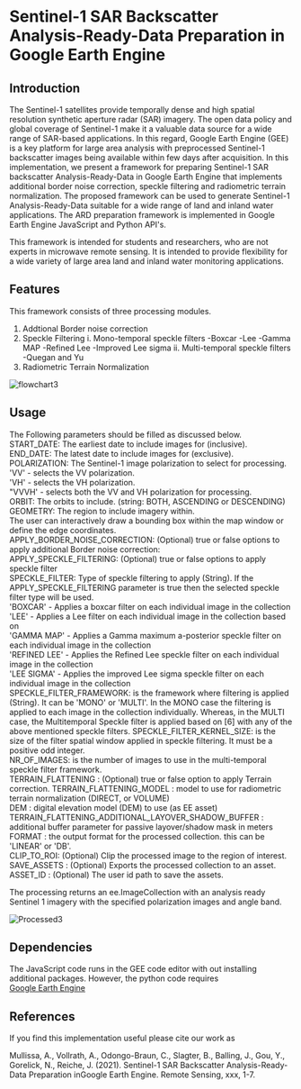 # Sentinel-1 SAR Backscatter Analysis-Ready-Data Preparation in Google Earth Engine

## Introduction
The Sentinel-1 satellites provide temporally dense and high spatial resolution synthetic aperture radar (SAR) imagery. The open data policy and global coverage of Sentinel-1 make it a valuable data source for a wide range of SAR-based applications. In this regard, Google Earth Engine (GEE) is a key platform for large area analysis with preprocessed Sentinel-1 backscatter images being available within few days after acquisition.  In this implementation, we present a framework for preparing Sentinel-1 SAR backscatter Analysis-Ready-Data in Google Earth Engine that implements additional border noise correction, speckle filtering and radiometric terrain normalization. The proposed framework can be used to generate Sentinel-1 Analysis-Ready-Data suitable for a wide range of land and inland water applications. The ARD preparation framework is implemented in Google Earth Engine JavaScript and Python API's.

This framework is intended for students and researchers, who are not experts in microwave remote sensing. It is intended to provide flexibility for a wide variety of large area land and inland water monitoring applications.


## Features
This framework consists of three processing modules.
1. Addtional Border noise correction
2. Speckle Filtering
    i. Mono-temporal speckle filters
       -Boxcar
       -Lee
       -Gamma MAP
       -Refined Lee
       -Improved Lee sigma
    ii. Multi-temporal speckle filters
       -Quegan and Yu
3. Radiometric Terrain Normalization


![flowchart3](https://user-images.githubusercontent.com/48068921/117692979-d840e900-b1bd-11eb-8dd4-a1d552071362.png)

## Usage
The Following parameters should be filled as discussed below.
START_DATE: The earliest date to include images for (inclusive).<br/>
END_DATE: The latest date to include images for (exclusive).<br/>
POLARIZATION: The Sentinel-1 image polarization to select for processing.<br/>
            'VV' - selects the VV polarization.<br/>
            'VH' - selects the VH polarization.<br/>
            "VVVH' - selects both the VV and VH polarization for processing.<br/>
ORBIT:  The orbits to include. (string: BOTH, ASCENDING or DESCENDING)<br/>
GEOMETRY: The region to include imagery within.<br/>
            The user can interactively draw a bounding box within the map window or define the edge coordinates.<br/>
APPLY_BORDER_NOISE_CORRECTION: (Optional) true or false options to apply additional Border noise correction:<br/>
APPLY_SPECKLE_FILTERING: (Optional) true or false options to apply speckle filter<br/>
SPECKLE_FILTER: Type of speckle filtering to apply (String). If the APPLY_SPECKLE_FILTERING parameter is true then the selected speckle filter type will be used.<br/>
            'BOXCAR' - Applies a boxcar filter on each individual image in the collection<br/>
            'LEE' - Applies a Lee filter on each individual image in the collection based on <br/>
            'GAMMA MAP' - Applies a Gamma maximum a-posterior speckle filter on each individual image in the collection <br/>
            'REFINED LEE' - Applies the Refined Lee speckle filter on each individual image in the collection<br/>
            'LEE SIGMA' - Applies the improved Lee sigma speckle filter on each individual image in the collection<br/>
SPECKLE_FILTER_FRAMEWORK: is the framework where filtering is applied (String). It can be 'MONO' or 'MULTI'. In the MONO case
                          the filtering is applied to each image in the collection individually. Whereas, in the MULTI case,
                          the Multitemporal Speckle filter is applied based on  [6] with any of the above mentioned speckle filters.
SPECKLE_FILTER_KERNEL_SIZE: is the size of the filter spatial window applied in speckle filtering. It must be a positive odd integer.<br/>
NR_OF_IMAGES: is the number of images to use in the multi-temporal speckle filter framework.<br/>
TERRAIN_FLATTENING : (Optional) true or false option to apply Terrain correction.
TERRAIN_FLATTENING_MODEL : model to use for radiometric terrain normalization (DIRECT, or VOLUME)<br/>
DEM : digital elevation model (DEM) to use (as EE asset)<br/>
TERRAIN_FLATTENING_ADDITIONAL_LAYOVER_SHADOW_BUFFER : additional buffer parameter for passive layover/shadow mask in meters<br/>
FORMAT : the output format for the processed collection. this can be 'LINEAR' or 'DB'.<br/>
CLIP_TO_ROI: (Optional) Clip the processed image to the region of interest.<br/>
SAVE_ASSETS : (Optional) Exports the processed collection to an asset.<br/>
ASSET_ID : (Optional) The user id path to save the assets.<br/>
        
The processing returns an ee.ImageCollection with an analysis ready Sentinel 1 imagery with the specified polarization images and angle band.

![Processed3](https://user-images.githubusercontent.com/48068921/117693041-e42cab00-b1bd-11eb-836c-71a3da73d63d.png)

## Dependencies
The JavaScript code runs in the GEE code editor with out installing additional packages. However, the python code requires <br/>
 [Google Earth Engine](https://github.com/google/earthengine-api)

## References
If you find this implementation useful please cite our work as

Mullissa, A., Vollrath, A., Odongo-Braun, C., Slagter, B., Balling, J., Gou, Y., Gorelick, N., Reiche, J. (2021). Sentinel-1 SAR Backscatter Analysis-Ready-Data Preparation inGoogle Earth Engine. Remote Sensing, xxx, 1-7.
